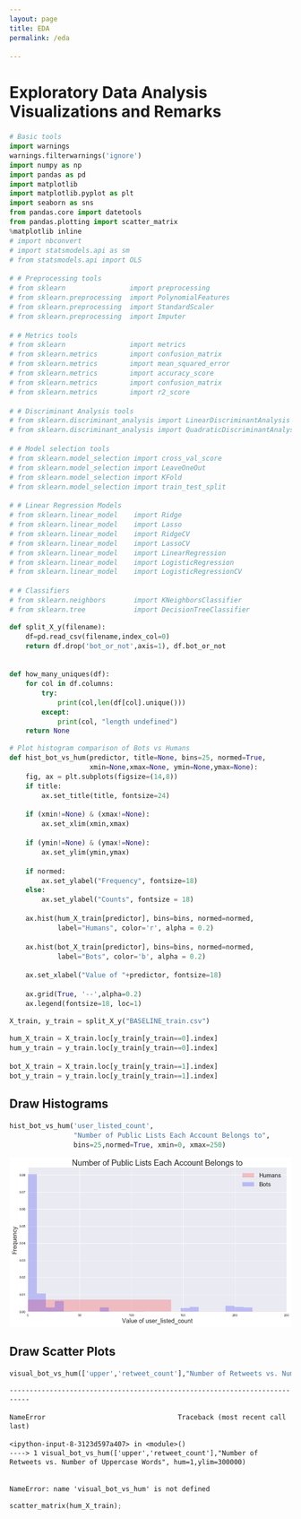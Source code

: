 ```yaml
---
layout: page
title: EDA
permalink: /eda

---
```






# Exploratory Data Analysis Visualizations and Remarks


```python
# Basic tools
import warnings
warnings.filterwarnings('ignore')
import numpy as np
import pandas as pd
import matplotlib
import matplotlib.pyplot as plt
import seaborn as sns
from pandas.core import datetools
from pandas.plotting import scatter_matrix
%matplotlib inline
# import nbconvert
# import statsmodels.api as sm
# from statsmodels.api import OLS

# # Preprocessing tools
# from sklearn                import preprocessing
# from sklearn.preprocessing  import PolynomialFeatures
# from sklearn.preprocessing  import StandardScaler
# from sklearn.preprocessing  import Imputer

# # Metrics tools
# from sklearn                import metrics
# from sklearn.metrics        import confusion_matrix
# from sklearn.metrics        import mean_squared_error
# from sklearn.metrics        import accuracy_score
# from sklearn.metrics        import confusion_matrix
# from sklearn.metrics        import r2_score

# # Discriminant Analysis tools
# from sklearn.discriminant_analysis import LinearDiscriminantAnalysis
# from sklearn.discriminant_analysis import QuadraticDiscriminantAnalysis

# # Model selection tools
# from sklearn.model_selection import cross_val_score
# from sklearn.model_selection import LeaveOneOut
# from sklearn.model_selection import KFold
# from sklearn.model_selection import train_test_split

# # Linear Regression Models
# from sklearn.linear_model    import Ridge
# from sklearn.linear_model    import Lasso
# from sklearn.linear_model    import RidgeCV
# from sklearn.linear_model    import LassoCV
# from sklearn.linear_model    import LinearRegression
# from sklearn.linear_model    import LogisticRegression
# from sklearn.linear_model    import LogisticRegressionCV

# # Classifiers
# from sklearn.neighbors       import KNeighborsClassifier
# from sklearn.tree            import DecisionTreeClassifier

```


```python
def split_X_y(filename):
    df=pd.read_csv(filename,index_col=0)
    return df.drop('bot_or_not',axis=1), df.bot_or_not


def how_many_uniques(df):
    for col in df.columns:
        try:
            print(col,len(df[col].unique()))
        except:
            print(col, "length undefined")
    return None
```


```python
# Plot histogram comparison of Bots vs Humans
def hist_bot_vs_hum(predictor, title=None, bins=25, normed=True,
                    xmin=None,xmax=None, ymin=None,ymax=None):
    fig, ax = plt.subplots(figsize=(14,8))
    if title:
        ax.set_title(title, fontsize=24)

    if (xmin!=None) & (xmax!=None):
        ax.set_xlim(xmin,xmax)

    if (ymin!=None) & (ymax!=None):
        ax.set_ylim(ymin,ymax)

    if normed:
        ax.set_ylabel("Frequency", fontsize=18)
    else:
        ax.set_ylabel("Counts", fontsize = 18)

    ax.hist(hum_X_train[predictor], bins=bins, normed=normed,
            label="Humans", color='r', alpha = 0.2)

    ax.hist(bot_X_train[predictor], bins=bins, normed=normed,
            label="Bots", color='b', alpha = 0.2)

    ax.set_xlabel("Value of "+predictor, fontsize=18)

    ax.grid(True, '--',alpha=0.2)
    ax.legend(fontsize=18, loc=1)


```


```python
X_train, y_train = split_X_y("BASELINE_train.csv")
```


```python
hum_X_train = X_train.loc[y_train[y_train==0].index]
hum_y_train = y_train.loc[y_train[y_train==0].index]

bot_X_train = X_train.loc[y_train[y_train==1].index]
bot_y_train = y_train.loc[y_train[y_train==1].index]
```

## Draw Histograms


```python
hist_bot_vs_hum('user_listed_count',
                "Number of Public Lists Each Account Belongs to",
                bins=25,normed=True, xmin=0, xmax=250)
```


![png](output_7_0.png)


## Draw Scatter Plots


```python
visual_bot_vs_hum(['upper','retweet_count'],"Number of Retweets vs. Number of Uppercase Words", hum=1,ylim=300000)
```


    ---------------------------------------------------------------------------

    NameError                                 Traceback (most recent call last)

    <ipython-input-8-3123d597a407> in <module>()
    ----> 1 visual_bot_vs_hum(['upper','retweet_count'],"Number of Retweets vs. Number of Uppercase Words", hum=1,ylim=300000)


    NameError: name 'visual_bot_vs_hum' is not defined



```python
scatter_matrix(hum_X_train);
```
